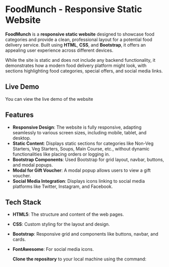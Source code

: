# FoodMunch - Responsive Static Website

**FoodMunch** is a **responsive static website** designed to showcase food categories and provide a clean, professional layout for a potential food delivery service. Built using **HTML**, **CSS**, and **Bootstrap**, it offers an appealing user experience across different devices.

While the site is static and does not include any backend functionality, it demonstrates how a modern food delivery platform might look, with sections highlighting food categories, special offers, and social media links.

## Live Demo

You can view the live demo of the website

## Features

- **Responsive Design**: The website is fully responsive, adapting seamlessly to various screen sizes, including mobile, tablet, and desktop.
- **Static Content**: Displays static sections for categories like Non-Veg Starters, Veg Starters, Soups, Main Course, etc., without dynamic functionalities like placing orders or logging in.
- **Bootstrap Components**: Used Bootstrap for grid layout, navbar, buttons, and modal popups.
- **Modal for Gift Voucher**: A modal popup allows users to view a gift voucher.
- **Social Media Integration**: Displays icons linking to social media platforms like Twitter, Instagram, and Facebook.

 
 ## Tech Stack

- **HTML5**: The structure and content of the web pages.
- **CSS**: Custom styling for the layout and design.
- **Bootstrap**: Responsive grid and components like buttons, navbar, and cards.
- **FontAwesome**: For social media icons.

  **Clone the repository** to your local machine using the command:
   ```bash
 
